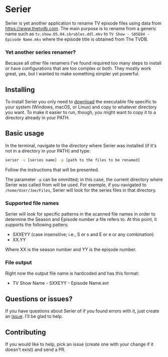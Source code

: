 # Serier
Serier is yet another application to rename TV episode files using data from https://www.thetvdb.com.
The main purpose is to rename from a generic name such as `tv.show.05.04.sbrubles.ddl.mkv` to `TV Show - S05E04 - Episode Name.mkv` where the episode title is obtained from The TVDB.

### Yet another series renamer?
Because all other file renamers I've found required too many steps to install or have configurations that are too complex or both. They mostly work great, yes, but I wanted to make something simpler yet powerful.

## Installing
To install Serier you only need to [download](https://github.com/lpoleto/serier/releases) the executable file specific to your system (Windows, macOS, or Linux) and copy to whatever directory you want.
To make it easier to run, though, you might want to copy it to a directory already in your PATH.

## Basic usage
In the terminal, navigate to the directory where Serier was installed (if it's not in a directory in your PATH) and type:

```bash
serier -s [series name] -p [path to the files to be renamed]
``` 

Follow the instructions that will be presented.

The parameter `-p` can be ommitted; in this case, the current directory where Serier was called from will be used. For exemple, if you navigated to `/home/User/Joe/Files`, Serier will look for the series files in that directory.

### Supported file names
Serier will look for specific patterns in the scanned file names in order to determine the Season and Episode number a file refers to. At this point, it supports the following patters:

* SXXEYY (case insensitive; i.e., S or s and E or e or any combination)
* XX.YY

Where XX is the season number and YY is the episode number.

### File output
Right now the output file name is hardcoded and has this format:

* TV Show Name - SXXEYY - Episode Name.ext

## Questions or issues?
If you have questions about Serier of if you found errors with it, just create an [issue](https://github.com/lpoleto/serier/issues). I'll be glad to help.

## Contributing
If you would like to help, pick an issue (create one with your change if it doesn't exist) and send a PR.
